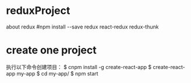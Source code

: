 # reduxProject
about redux
#npm install --save redux react-redux redux-thunk
# create one project
执行以下命令创建项目：
$ cnpm install -g create-react-app
$ create-react-app my-app
$ cd my-app/
$ npm start
